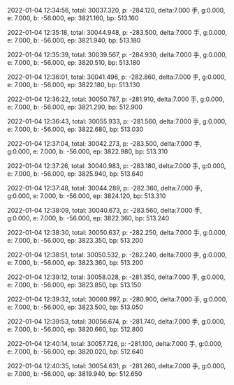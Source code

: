 2022-01-04 12:34:56, total: 30037.320, p: -284.120, delta:7.000 手, g:0.000, e: 7.000, b: -56.000, ep: 3821.160, bp: 513.160

2022-01-04 12:35:18, total: 30044.948, p: -283.500, delta:7.000 手, g:0.000, e: 7.000, b: -56.000, ep: 3821.940, bp: 513.180

2022-01-04 12:35:39, total: 30039.567, p: -284.930, delta:7.000 手, g:0.000, e: 7.000, b: -56.000, ep: 3820.510, bp: 513.180

2022-01-04 12:36:01, total: 30041.496, p: -282.860, delta:7.000 手, g:0.000, e: 7.000, b: -56.000, ep: 3822.180, bp: 513.130

2022-01-04 12:36:22, total: 30050.787, p: -281.910, delta:7.000 手, g:0.000, e: 7.000, b: -56.000, ep: 3821.290, bp: 512.900

2022-01-04 12:36:43, total: 30055.933, p: -281.560, delta:7.000 手, g:0.000, e: 7.000, b: -56.000, ep: 3822.680, bp: 513.030

2022-01-04 12:37:04, total: 30042.273, p: -283.500, delta:7.000 手, g:0.000, e: 7.000, b: -56.000, ep: 3822.980, bp: 513.310

2022-01-04 12:37:26, total: 30040.983, p: -283.180, delta:7.000 手, g:0.000, e: 7.000, b: -56.000, ep: 3825.940, bp: 513.640

2022-01-04 12:37:48, total: 30044.289, p: -282.360, delta:7.000 手, g:0.000, e: 7.000, b: -56.000, ep: 3824.120, bp: 513.310

2022-01-04 12:38:09, total: 30040.673, p: -283.560, delta:7.000 手, g:0.000, e: 7.000, b: -56.000, ep: 3822.360, bp: 513.240

2022-01-04 12:38:30, total: 30050.637, p: -282.250, delta:7.000 手, g:0.000, e: 7.000, b: -56.000, ep: 3823.350, bp: 513.200

2022-01-04 12:38:51, total: 30050.532, p: -282.240, delta:7.000 手, g:0.000, e: 7.000, b: -56.000, ep: 3823.360, bp: 513.200

2022-01-04 12:39:12, total: 30058.028, p: -281.350, delta:7.000 手, g:0.000, e: 7.000, b: -56.000, ep: 3823.850, bp: 513.150

2022-01-04 12:39:32, total: 30060.997, p: -280.900, delta:7.000 手, g:0.000, e: 7.000, b: -56.000, ep: 3823.500, bp: 513.050

2022-01-04 12:39:53, total: 30056.674, p: -281.740, delta:7.000 手, g:0.000, e: 7.000, b: -56.000, ep: 3820.660, bp: 512.800

2022-01-04 12:40:14, total: 30057.726, p: -281.100, delta:7.000 手, g:0.000, e: 7.000, b: -56.000, ep: 3820.020, bp: 512.640

2022-01-04 12:40:35, total: 30054.631, p: -281.260, delta:7.000 手, g:0.000, e: 7.000, b: -56.000, ep: 3819.940, bp: 512.650